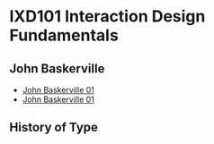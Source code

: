 IXD101 Interaction Design Fundamentals
======================================

John Baskerville
----------------
- [John Baskerville 01](https://ryanmcclelland.github.io/john_baskerville/john-baskerville.html)
- [John Baskerville 01](https://ryanmcclelland.github.io/john_baskerville/baskerville2.html)


History of Type
---------------
